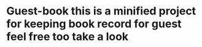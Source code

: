 # Guest-book this is a minified project for keeping book record for guest feel free too take a look

